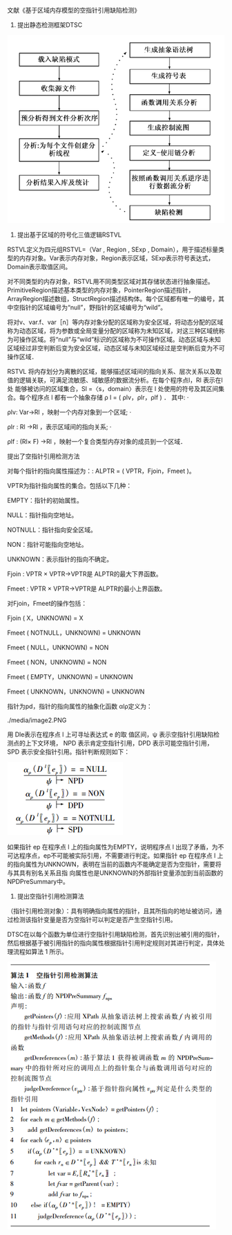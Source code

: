 文献《基于区域内存模型的空指针引用缺陷检测》

1.  提出静态检测框架DTSC

![](media/c1fac8ff8cd2270d731a8a4d01fc88ac.png)

1.  提出基于区域的符号化三值逻辑RSTVL

RSTVL定义为四元组RSTVL=（Var , Region , SExp ,
Domain），用于描述标量类型的内存对象。Var表示内存对象，Region表示区域，SExp表示符号表达式，Domain表示取值区间。

对不同类型的内存对象，RSTVL用不同类型区域对其存储状态进行抽象描述。PrimitiveRegion描述基本类型的内存对象，PointerRegion描述指针，ArrayRegion描述数组，StructRegion描述结构体。每个区域都有唯一的编号，其中空指针的区域编号为“null”，野指针的区域编号为“wild”。

将对v、var.f、var［n］等内存对象分配的区域称为安全区域，将动态分配的区域称为动态区域，将为参数或全局变量分配的区域称为未知区域，对这三种区域统称为可操作区域。将“null”与“wild”标识的区域称为不可操作区域。动态区域与未知区域经过非空判断后变为安全区域，动态区域与未知区域经过是空判断后变为不可操作区域．

RSTVL
将内存划分为离散的区域，能够描述区域间的指向关系、层次关系以及取值的逻辑关联，可满足流敏感、域敏感的数据流分析。在每个程序点l，Rl
表示在l处 能够被访问的区域集合，Sl =〈s，domain〉表示在 l
处使用的符号及其区间集合。每个程序点 l 都有一个抽象存储 ρ l = ( ρlv，ρlr，ρlf )
． 其中: ·

ρlv: Var→Rl ，映射一个内存对象到一个区域; ·

ρlr : Rl →Rl ，表示区域间的指向关系; ·

ρlf : (Rl× F) →Rl ，映射一个复合类型内存对象的成员到一个区域．

提出了空指针引用检测方法

对每个指针的指向属性描述为：: ALPTR = ( VPTR，Fjoin，Fmeet )。

VPTR为指针指向属性的集合。包括以下几种：

EMPTY：指针的初始属性。

NULL：指针指向空地址。

NOTNULL：指针指向安全区域。

NON：指针可能指向空地址。

UNKNOWN：表示指针的指向不确定。

Fjoin : VPTR × VPTR→VPTR是 ALPTR的最大下界函数。

Fmeet : VPTR × VPTR→VPTR是 ALPTR的最小上界函数。

对Fjoin，Fmeet的操作包括：

Fjoin ( X，UNKNOWN) = X

Fmeet ( NOTNULL，UNKNOWN) = UNKNOWN

Fmeet ( NULL，UNKNOWN) = NON

Fmeet ( NON，UNKNOWN) = NON

Fmeet ( EMPTY，UNKNOWN) = UNKNOWN

Fmeet ( UNKNOWN，UNKNOWN) = UNKNOWN

指针为pd，指针的指向属性的抽象化函数 αlρ定义为：

./media/image2.PNG

用 Dle表示在程序点 l 上可寻址表达式 e 的取 值区间，ψ
表示空指针引用缺陷检测点的上下文环境， NPD 表示肯定空指针引用，DPD
表示可能空指针引用， SPD 表示安全指针引用。指针判断规则如下：

![](media/84a6831d47a2c52d62bc9657f812a4b5.png)

如果指针 ep 在程序点 l 上的指向属性为EMPTY，说明程序点 l
出现了矛盾，为不可达程序点，ep不可能被实际引用，不需要进行判定。如果指针 ep
在程序点 l
上的指向属性为UNKNOWN，表明在当前的函数内不能确定是否为空指针，需要将与其具有别名关系且指
向属性也是UNKNOWN的外部指针变量添加到当前函数的NPDPreSummary中。

1.  提出空指针引用检测算法

（指针引用检测对象）：具有明确指向属性的指针，且其所指向的地址被访问，通过检测该指针变量是否为空指针可以判定是否产生空指针引用。

DTSC在以每个函数为单位进行空指针引用缺陷检测，首先识别出被引用的指针，然后根据基于被引用指针的指向属性根据指针引用判定规则对其进行判定，具体处理流程如算法
1 所示。

![](media/d518b604dad71825adcc11e3f5f998f4.png)
